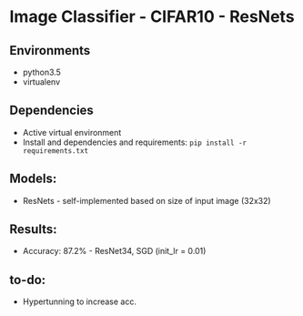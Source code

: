 # Image Classifier - CIFAR10 - ResNets
## Environments
 - python3.5
 - virtualenv
## Dependencies
 - Active virtual environment
 - Install and dependencies and requirements: `pip install -r requirements.txt`
## Models:
 - ResNets - self-implemented based on size of input image (32x32)
## Results:
 - Accuracy: 87.2% - ResNet34, SGD (init_lr = 0.01)
## to-do:
 - Hypertunning to increase acc.
